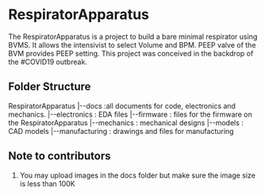 # RespiratorApparatus

The RespiratorApparatus is a project to build a bare minimal respirator using BVMS. 
It allows the intensivist to select Volume and BPM. PEEP valve of the BVM provides PEEP setting.
This project was conceived in the backdrop of the #COVID19 outbreak.


Folder Structure
----------------

RespiratorApparatus
    |--docs 		:all documents for code, electronics and mechanics.
    |--electronics	: EDA files
    |--firmware		: files for the firmware on the RespiratorApparatus
    |--mechanics	: mechanical designs
	    |--models	: CAD models
	    |--manufacturing : drawings and files for manufacturing

Note to contributors
--------------------
1. You may upload images in the docs folder but make sure the image size is less than 100K 

